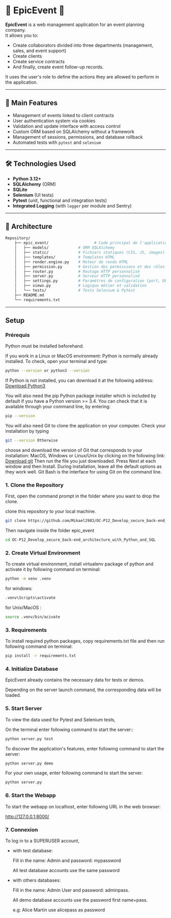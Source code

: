 # 🎉 EpicEvent 🎉
**EpicEvent** is a web management application for an event planning company.  
It allows you to:  
- Create collaborators divided into three departments (management, sales, and event support)  
- Create clients  
- Create service contracts  
- And finally, create event follow-up records.

It uses the user's role to define the actions they are allowed to perform in the application.

---

## 🚀 Main Features

- Management of events linked to client contracts  
- User authentication system via cookies  
- Validation and update interface with access control  
- Custom ORM based on SQLAlchemy without a framework  
- Management of sessions, permissions, and database rollback  
- Automated tests with `pytest` and `selenium`

---

## 🛠️ Technologies Used

- **Python 3.12+**
- **SQLAlchemy** (ORM)
- **SQLite**
- **Selenium** (UI tests)
- **Pytest** (unit, functional and integration tests)
- **Integrated Logging** (with `logger` per module and Sentry)

---


## 🧱 Architecture
```bash
Repository/
    ├── epic_event/                    # Code principal de l'application
    │   ├── models/             # ORM SQLAlchemy
    │   ├── static/             # Fichiers statiques (CSS, JS, images)
    │   ├── templates/          # Templates HTML  
    │   ├── render.engine.py    # Moteur de rendu HTML 
    │   ├── permission.py       # Gestion des permissions et des rôles
    │   ├── router.py           # Routage HTTP personnalisé
    │   ├── server.py           # Serveur HTTP personnalisé
    │   ├── settings.py         # Paramètres de configuration (port, DB, constantes)
    │   ├── views.py            # Logique métier et validation
    │   └── tests/              # Tests Selenium & Pytest
    ├── README.md
    └── requirements.txt
```

---
## Setup
### Prérequis
Python must be installed beforehand.

If you work in a Linux or MacOS environment: Python is normally already installed. To check, open your terminal and type:
```bash
python --version or python3 --version
```
If Python is not installed, you can download it at the following address: [Download Python3](https://www.python.org/downloads)

You will also need the pip Python package installer which is included by default if you have a Python version >= 3.4. You can check that it is available through your command line, by entering: 
```bash
pip --version
```
You will also need Git to clone the application on your computer. Check your installation by typing
```bash
git --version Otherwise
```
choose and download the version of Git that corresponds to your installation: MacOS, Windows or Linux/Unix by clicking on the following link: [Download git](https://git-scm.com/downloads) Then run the file you just downloaded. Press Next at each window and then Install. During installation, leave all the default options as they work well. Git Bash is the interface for using Git on the command line.

### 1. Clone the Repository

First, open the command prompt in the folder where you want to drop the clone.

clone this repository to your local machine. 

```bash
git clone https://github.com/Mikael2983/OC-P12_Develop_secure_back-end_architecture_with_Python_and_SQL.git
```
Then navigate inside the folder epic_event

```bash
cd OC-P12_Develop_secure_back-end_architecture_with_Python_and_SQL
```

### 2. Create Virtual Environment

To create virtual environment, install virtualenv package of python and activate it by following command on terminal:

```bash
python -m venv .venv
```
for windows:
```bash
.venv\Scripts\activate
```
for Unix/MacOS :
```bash
source .venv/bin/acivate
```

### 3. Requirements

To install required python packages, copy requirements.txt file and then run following command on terminal:

```bash
pip install -r requirements.txt
```
### 4. Initialize Database

EpicEvent already contains the necessary data for tests or demos.

Depending on the server launch command, the corresponding data will be loaded.

### 5. Start Server

To view the data used for Pytest and Selenium tests, 

On the terminal enter following command to start the server::
```bash
python server.py test
```

To discover the application's features, enter following command to start the server:
```bash
python server.py demo
```

For your own usage, enter following command to start the server:

```bash
python server.py
```
### 6. Start the Webapp

To start the webapp on localhost, enter following URL in the web browser:

http://127.0.0.1:8000/


### 7. Connexion

To log in to a SUPERUSER account,
- with test database:

    Fill in the name: Admin and password: mypassword

    All test database accounts use the same password


- with others databases:
    
    Fill in the name: Admin User and password: adminpass.

    All demo database accounts use the password first name+pass.

    e.g: Alice Martin use alicepass as password




